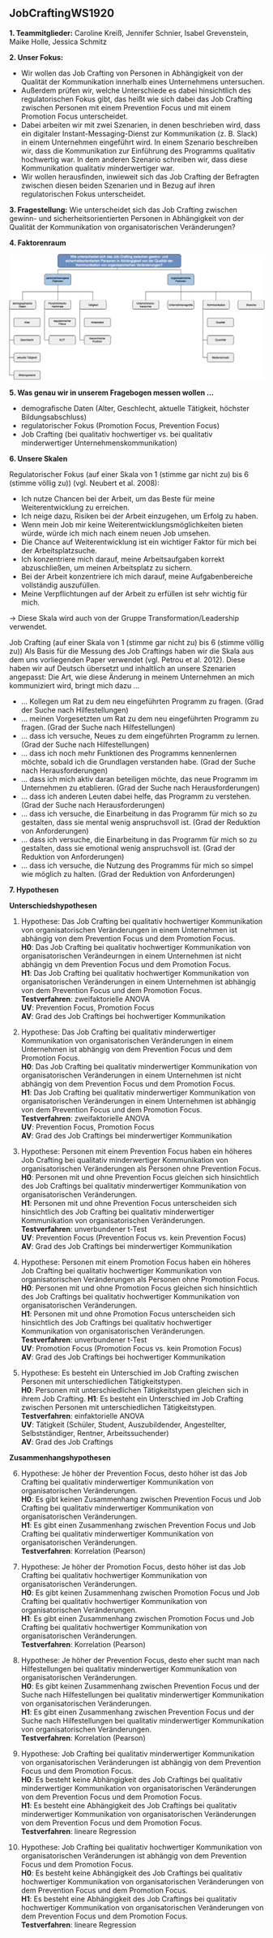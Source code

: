 
## JobCraftingWS1920

**1. Teammitglieder:** Caroline Kreiß, Jennifer Schnier, Isabel Grevenstein, Maike Holle, Jessica Schmitz

**2. Unser Fokus:** 

* Wir wollen das Job Crafting von Personen in Abhängigkeit von der Qualität der Kommunikation innerhalb eines Unternehmens untersuchen.
* Außerdem prüfen wir, welche Unterschiede es dabei hinsichtlich des regulatorischen Fokus gibt, das heißt wie sich dabei das Job Crafting zwischen Personen mit einem Prevention Focus und mit einem Promotion Focus unterscheidet.
* Dabei arbeiten wir mit zwei Szenarien, in denen beschrieben wird, dass ein digitaler Instant-Messaging-Dienst zur Kommunikation (z. B. Slack) in einem Unternehmen eingeführt wird. In einem Szenario beschreiben wir, dass die Kommunikation zur Einführung des Programms qualitativ hochwertig war. In dem anderen Szenario schreiben wir, dass diese Kommunikation qualitativ minderwertiger war. 
* Wir wollen herausfinden, inwieweit sich das Job Crafting der Befragten zwischen diesen beiden Szenarien und in Bezug auf ihren regulatorischen Fokus unterscheidet.

**3. Fragestellung:** Wie unterscheidet sich das Job Crafting zwischen gewinn- und sicherheitsorientierten Personen in Abhängigkeit von der Qualität der Kommunikation von organisatorischen Veränderungen?

**4. Faktorenraum**

![Faktorenraum](https://raw.githubusercontent.com/JessicaS2512/JobCraftingWS1920/master/images/Faktorenraum%20Job%20Crafting.png)

**5. Was genau wir in unserem Fragebogen messen wollen ...**

* demografische Daten (Alter, Geschlecht, aktuelle Tätigkeit, höchster Bildungsabschluss)
* regulatorischer Fokus (Promotion Focus, Prevention Focus)
* Job Crafting (bei qualitativ hochwertiger vs. bei qualitativ minderwertiger Unternehmenskommunikation)

**6. Unsere Skalen**

Regulatorischer Fokus (auf einer Skala von 1 (stimme gar nicht zu) bis 6 (stimme völlig zu)) (vgl. Neubert et al. 2008):

* Ich nutze Chancen bei der Arbeit, um das Beste für meine Weiterentwicklung zu erreichen.
* Ich neige dazu, Risiken bei der Arbeit einzugehen, um Erfolg zu haben.
* Wenn mein Job mir keine Weiterentwicklungsmöglichkeiten bieten würde, würde ich mich nach einem neuen Job umsehen.
* Die Chance auf Weiterentwicklung ist ein wichtiger Faktor für mich bei der Arbeitsplatzsuche.
* Ich konzentriere mich darauf, meine Arbeitsaufgaben korrekt abzuschließen, um meinen Arbeitsplatz zu sichern.
* Bei der Arbeit konzentriere ich mich darauf, meine Aufgabenbereiche vollständig auszufüllen.
* Meine Verpflichtungen auf der Arbeit zu erfüllen ist sehr wichtig für mich.

-> Diese Skala wird auch von der Gruppe Transformation/Leadership verwendet.

Job Crafting (auf einer Skala von 1 (stimme gar nicht zu) bis 6 (stimme völlig zu)) 
Als Basis für die Messung des Job Craftings haben wir die Skala aus dem uns vorliegenden Paper verwendet (vgl. Petrou et al. 2012). Diese haben wir auf Deutsch übersetzt und inhaltlich an unsere Szenarien angepasst:
Die Art, wie diese Änderung in meinem Unternehmen an mich kommuniziert wird, bringt mich dazu ...

* ... Kollegen um Rat zu dem neu eingeführten Programm zu fragen. (Grad der Suche nach Hilfestellungen)
* ... meinen Vorgesetzten um Rat zu dem neu eingeführten Programm zu fragen. (Grad der Suche nach Hilfestellungen)
* ... dass ich versuche, Neues zu dem eingeführten Programm zu lernen. (Grad der Suche nach Hilfestellungen)  
* ... dass ich noch mehr Funktionen des Programms kennenlernen möchte, sobald ich die Grundlagen verstanden habe. (Grad der Suche nach Herausforderungen)
* ... dass ich mich aktiv daran beteiligen möchte, das neue Programm im Unternehmen zu etablieren. (Grad der Suche nach Herausforderungen)
* ... dass ich anderen Leuten dabei helfe, das Programm zu verstehen. (Grad der Suche nach Herausforderungen)  
* ... dass ich versuche, die Einarbeitung in das Programm für mich so zu gestalten, dass sie mental wenig anspruchsvoll ist. (Grad der Reduktion von Anforderungen)
* ... dass ich versuche, die Einarbeitung in das Programm für mich so zu gestalten, dass sie emotional wenig anspruchsvoll ist. (Grad der Reduktion von Anforderungen)
* ... dass ich versuche, die Nutzung des Programms für mich so simpel wie möglich zu halten. (Grad der Reduktion von Anforderungen)

**7. Hypothesen**

**Unterschiedshypothesen**

1. Hypothese: Das Job Crafting bei qualitativ hochwertiger Kommunikation von organisatorischen Veränderungen in einem Unternehmen ist abhängig von dem Prevention Focus und dem Promotion Focus.  
**H0**: Das Job Crafting bei qualitativ hochwertiger Kommunikation von organisatorischen Verändeurngen in einem Unternehmen ist nicht abhängig vn dem Prevention Focus und dem Promotion Focus.  
**H1**: Das Job Crafting bei qualitativ hochwertiger Kommunikation von organisatorischen Veränderungen in einem Unternehmen ist abhängig von dem Prevention Focus und dem Promotion Focus.  
**Testverfahren**: zweifaktorielle ANOVA  
**UV**: Prevention Focus, Promotion Focus  
**AV**: Grad des Job Craftings bei hochwertiger Kommunikation   

2. Hypothese: Das Job Crafting bei qualitativ minderwertiger Kommunikation von organisatorischen Veränderungen in einem Unternehmen ist abhängig von dem Prevention Focus und dem Promotion Focus.  
**H0**: Das Job Crafting bei qualitativ minderwertiger Kommunikation von organisatorischen Veränderungen in einem Unternehmen ist nicht abhängig von dem Prevention Focus und dem Promotion Focus.  
**H1**: Das Job Crafting bei qualitativ minderwertiger Kommunikation von organisatorischen Veränderungen in einem Unternehmen ist abhängig von dem Prevention Focus und dem Promotion Focus.  
**Testverfahren**: zweifaktorielle ANOVA  
**UV**: Prevention Focus, Promotion Focus  
**AV**: Grad des Job Craftings bei minderwertiger Kommunikation  

3. Hypothese: Personen mit einem Prevention Focus haben ein höheres Job Crafting bei qualitativ minderwertiger Kommunikation von organisatorischen Veränderungen als Personen ohne Prevention Focus.  
**H0**: Personen mit und ohne Prevention Focus gleichen sich hinsichtlich des Job Craftings bei qualitativ minderwertiger Kommunikation von organisatorischen Veränderungen.  
**H1**: Personen mit und ohne Prevention Focus unterscheiden sich hinsichtlich des Job Crafting bei qualitativ minderwertiger Kommunikation von organisatorischen Veränderungen.  
**Testverfahren**: unverbundener t-Test  
**UV**: Prevention Focus (Prevention Focus vs. kein Prevention Focus)  
**AV**: Grad des Job Craftings bei minderwertiger Kommunikation  

4. Hypothese: Personen mit einem Promotion Focus haben ein höheres Job Crafting bei qualitativ hochwertiger Kommunikation von organisatorischen Veränderungen als Personen ohne Promotion Focus.  
**H0**: Personen mit und ohne Promotion Focus gleichen sich hinsichtlich des Job Craftings bei qualitativ hochwertiger Kommunikation von organisatorischen Veränderungen.  
**H1**: Personen mit und ohne Promotion Focus unterscheiden sich hinsichtlich des Job Craftings bei qualitativ hochwertiger Kommunikation von organisatorischen Veränderungen.  
**Testverfahren**: unverbundener t-Test  
**UV**: Promotion Focus (Promotion Focus vs. kein Promotion Focus)  
**AV**: Grad des Job Craftings bei hochwertiger Kommunikation  

5. Hypothese: Es besteht ein Unterschied im Job Crafting zwischen Personen mit unterschiedlichen Tätigkeitstypen.  
**H0**: Personen mit unterschiedlichen Tätigkeitstypen gleichen sich in ihrem Job Crafting.    **H1**: Es besteht ein Unterschied im Job Crafting zwischen Personen mit unterschiedlichen Tätigkeitstypen.  
**Testverfahren**: einfaktorielle ANOVA  
**UV**: Tätigkeit (Schüler, Student, Auszubildender, Angestellter, Selbstständiger, Rentner, Arbeitssuchender)  
**AV**: Grad des Job Craftings  

**Zusammenhangshypothesen**

6. Hypothese: Je höher der Prevention Focus, desto höher ist das Job Crafting bei qualitativ minderwertiger Kommunikation von organisatorischen Veränderungen.  
**H0**: Es gibt keinen Zusammenhang zwischen Prevention Focus und Job Crafting bei qualitativ minderwertiger Kommunikation von organisatorischen Veränderungen.  
**H1**: Es gibt einen Zusammenhang zwischen Prevention Focus und Job Crafting bei qualitativ minderwertiger Kommunikation von organisatorischen Veränderungen.  
**Testverfahren**: Korrelation (Pearson)

7. Hypothese: Je höher der Promotion Focus, desto höher ist das Job Crafting bei qualitativ hochwertiger Kommunikation von organisatorischen Veränderungen.  
**H0**: Es gibt keinen Zusammenhang zwischen Promotion Focus und Job Crafting bei qualitativ hochwertiger Kommunikation von organisatorischen Veränderungen.  
**H1**: Es gibt einen Zusammenhang zwischen Promotion Focus und Job Crafting bei qualitativ hochwertiger Kommunikation von organisatorischen Veränderungen.  
**Testverfahren**: Korrelation (Pearson)

8. Hypothese: Je höher der Prevention Focus, desto eher sucht man nach Hilfestellungen bei qualitativ minderwertiger Kommunikation von organisatorischen Veränderungen.  
**H0**: Es gibt keinen Zusammenhang zwischen Prevention Focus und der Suche nach Hilfestellungen bei qualitativ minderwertiger Kommunikation von organisatorischen Veränderungen.  
**H1**: Es gibt einen Zusammenhang zwischen Prevention Focus und der Suche nach Hilfestellungen bei qualitativ minderwertiger Kommunikation von organisatorischen Veränderungen.  
**Testverfahren**: Korrelation (Pearson)

9. Hypothese: Job Crafting bei qualitativ minderwertiger Kommunikation von organisatorischen Veränderungen ist abhängig von dem Prevention Focus und dem Promotion Focus.  
**H0**: Es besteht keine Abhängigkeit des Job Craftings bei qualitativ minderwertiger Kommunikation von organisatorischen Veränderungen von dem Prevention Focus und dem Promotion Focus.  
**H1**: Es besteht eine Abhängigkeit des Job Craftings bei qualitativ minderwertiger Kommunikation von organisatorischen Veränderungen von dem Prevention Focus und dem Promotion Focus.  
**Testverfahren**: lineare Regression

10. Hypothese: Job Crafting bei qualitativ hochwertiger Kommunikation von organisatorischen Veränderungen ist abhängig von dem Prevention Focus und dem Promotion Focus.  
**H0**: Es besteht keine Abhängigkeit des Job Craftings bei qualitativ hochwertiger Kommunikation von organisatorischen Veränderungen von dem Prevention Focus und dem Promotion Focus.  
**H1**: Es besteht eine Abhängigkeit des Job Craftings bei qualitativ hochwertiger Kommunikation von organisatorischen Veränderungen von dem Prevention Focus und dem Promotion Focus.  
**Testverfahren**: lineare Regression
